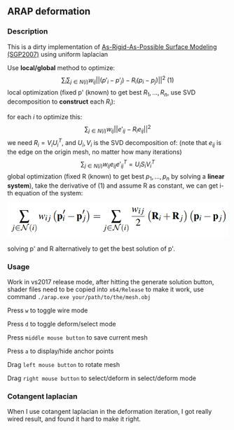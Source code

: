 ## ARAP deformation
### Description
This is a dirty implementation of <a href="https://igl.ethz.ch/projects/ARAP/arap_web.pdf">As-Rigid-As-Possible Surface Modeling (SGP2007)</a> using uniform laplacian

Use **local/global** method to optimize:
$$
\sum_{i}\sum_{j\in N(i)}w_{ij}||(p'_i-p'_j)-R_i(p_i-p_j)||^2\ (1)
$$
local optimization (fixed p' (known) to get best $R_1,...,R_n$, use SVD decomposition to **construct** each $R_i$):

for each $i$ to optimize this:
$$
\sum_{j\in N(i)}w_{ij}||e'_{ij}-R_ie_{ij}||^2
$$
we need $R_i=V_iU_i^T$, and $U_i, V_i$ is the SVD decomposition of: (note that $e_{ij}$ is the edge on the origin mesh, no matter how many iterations)
$$
\sum_{j\in N(i)}w_{ij}e_{ij}e'^T_{ij}=U_iS_iV_i^T
$$
global optimization (fixed R (known) to get best $p_1,...,p_n$ by solving a **linear system**), take the derivative of (1) and assume R as constant, we can get i-th equation of the system:

<img src="fonp.png"/>

solving p' and R alternatively to get the best solution of p'.

### Usage
Work in vs2017 release mode, after hitting the generate solution button, shader files need to be copied into `x64/Release` to make it work, use command `./arap.exe your/path/to/the/mesh.obj`

Press `w` to toggle wire mode

Press `d` to toggle deform/select mode

Press `middle mouse button` to save current mesh

Press `a` to display/hide anchor points

Drag `left mouse button` to rotate mesh

Drag `right mouse button` to select/deform in select/deform mode
### Cotangent laplacian
When I use cotangent laplacian in the deformation iteration, I got really wired result, and found it hard to make it right.
